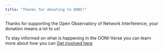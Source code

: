 ```yaml
---
title: "Thanks for donating to OONI!"
---
```

Thanks for supporting the Open Observatory of Network Interference, your
donation means a lot to us!

To stay informed on what is happening in the OONI-Verse you can learn more
about how you can [Get involved here](https://ooni.org/get-involved)
